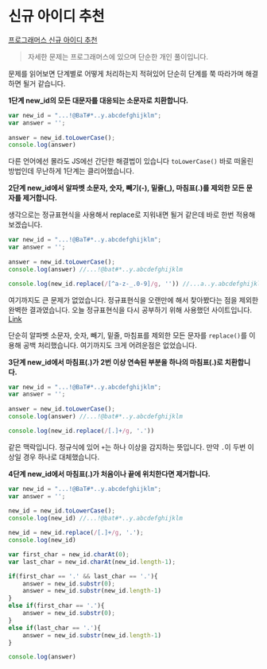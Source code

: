# 신규 아이디 추천  
[프로그래머스 신규 아이디 추천](https://programmers.co.kr/learn/courses/30/lessons/72410)  

> 자세한 문제는 프로그래머스에 있으며 단순한 개인 풀이입니다.  

문제를 읽어보면 단계별로 어떻게 처리하는지 적혀있어 단순히 단계를 쭉 따라가며 해결하면 될거 같습니다.  

**1단계 new_id의 모든 대문자를 대응되는 소문자로 치환합니다.**  
```js
var new_id = "...!@BaT#*..y.abcdefghijklm";
var answer = '';
 
answer = new_id.toLowerCase();
console.log(answer)
```  
다른 언어에선 몰라도 JS에선 간단한 해결법이 있습니다 `toLowerCase()` 바로 떠올린 방법인데 무난하게 1단계는 클리어했습니다.  

**2단계 new_id에서 알파벳 소문자, 숫자, 빼기(-), 밑줄(_), 마침표(.)를 제외한 모든 문자를 제거합니다.**  

생각으로는 정규표현식을 사용해서 replace로 지워내면 될거 같은데 바로 한번 적용해보겠습니다.
```js
var new_id = "...!@BaT#*..y.abcdefghijklm";
var answer = '';
 
answer = new_id.toLowerCase();
console.log(answer) //...!@bat#*..y.abcdefghijklm

console.log(new_id.replace(/[^a-z-_.0-9]/g, '')) //...a..y.abcdefghijklm
```  
여기까지도 큰 문제가 없었습니다. 정규표현식을 오랜만에 해서 찾아봤다는 점을 제외한 완벽한 결과였습니다. 오늘 정규표현식을 다시 공부하기 위해 사용했던 사이트입니다. [Link](https://regexr.com/50uhi)  

단순히 알파벳 소문자, 숫자, 빼기, 밑줄, 마침표를 제외한 모든 문자를 `replace()`를 이용해 공백 처리했습니다. 여기까지도 크게 어려운점은 없었습니다.  

**3단계 new_id에서 마침표(.)가 2번 이상 연속된 부분을 하나의 마침표(.)로 치환합니다.**  

```js
var new_id = "...!@BaT#*..y.abcdefghijklm";
var answer = '';
 
answer = new_id.toLowerCase();
console.log(answer) //...!@bat#*..y.abcdefghijklm

console.log(new_id.replace(/[.]+/g, '.'))
```  

같은 맥락입니다. 정규식에 있어 `+`는 하나 이상을 감지하는 뜻입니다. 만약 `.`이 두번 이상일 경우 하나로 대체했습니다.  

**4단계 new_id에서 마침표(.)가 처음이나 끝에 위치한다면 제거합니다.**  

```js
var new_id = "...!@BaT#*..y.abcdefghijklm";
var answer = '';
 
new_id = new_id.toLowerCase();
console.log(new_id) //...!@bat#*..y.abcdefghijklm

new_id = new_id.replace(/[.]+/g, '.');
console.log(new_id)

var first_char = new_id.charAt(0);
var last_char = new_id.charAt(new_id.length-1);

if(first_char == '.' && last_char == '.'){
	answer = new_id.substr(0);
	answer = new_id.substr(new_id.length-1)
}
else if(first_char == '.'){
	answer = new_id.substr(0);
}
else if(last_char == '.'){
	answer = new_id.substr(new_id.length-1)
}

console.log(answer)
```